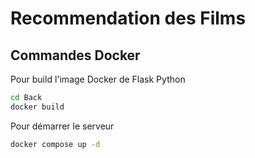 # Recommendation des Films


## Commandes Docker

Pour build l'image Docker de Flask Python
```bash
cd Back
docker build
```

Pour démarrer le serveur
```bash
docker compose up -d
```